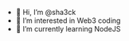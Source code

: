 - 👋 Hi, I’m @sha3ck
- 👀 I’m interested in Web3 coding
- 🌱 I’m currently learning NodeJS


<!---
sha3ck/sha3ck is a ✨ special ✨ repository because its `README.md` (this file) appears on your GitHub profile.
You can click the Preview link to take a look at your changes.
--->
